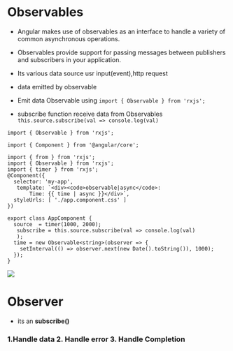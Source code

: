 
# Observables
- Angular makes use of observables as an interface to handle a variety of common asynchronous operations.
- Observables provide support for passing messages between publishers and subscribers in your application. 

- Its various data source usr input(event),http request
- data emitted by observable
- Emit data Observable using ```import { Observable } from 'rxjs'; ```
- subscribe function receive data from Observables ```this.source.subscribe(val => console.log(val)```
```
import { Observable } from 'rxjs';
```
```
import { Component } from '@angular/core';

import { from } from 'rxjs';
import { Observable } from 'rxjs';
import { timer } from 'rxjs';
@Component({
  selector: 'my-app',
   template: `<div><code>observable|async</code>:
       Time: {{ time | async }}</div>`,
  styleUrls: [ './app.component.css' ]
})

export class AppComponent {
  source  = timer(1000, 2000);
   subscribe = this.source.subscribe(val => console.log(val)
   );
  time = new Observable<string>(observer => {
    setInterval(() => observer.next(new Date().toString()), 1000);
  });
}
```
![](https://miro.medium.com/max/798/1*59J_8TUx-fYbhMuiY9R2JA.jpeg)

# Observer 

 -  its an <strong>subscribe()</strong>
### 1.Handle data 2. Handle error 3. Handle Completion


